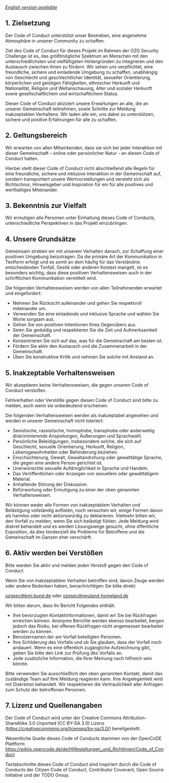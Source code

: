 _[English version available](./CODE_OF_CONDUCT-en.md)_

## 1. Zielsetzung

Der Code of Conduct unterstützt unser Bestreben, eine angenehme Atmosphäre in unserer Community zu schaffen.

Ziel des Code of Conduct für dieses Projekt im Rahmen der OZG Security Challenge ist es, das größtmögliche Spektrum an Menschen mit den unterschiedlichsten und vielfältigsten Hintergründen zu integrieren und den Austausch zwischen ihnen zu fördern. Wir sehen uns verpflichtet, eine freundliche, sichere und einladende Umgebung zu schaffen, unabhängig von Geschlecht und geschlechtlicher Identität, sexueller Orientierung, körperlichen und geistigen Fähigkeiten, ethnischer Herkunft und Nationalität, Religion und Weltanschauung, Alter und sozialer Herkunft sowie gesellschaftlichem und wirtschaftlichem Status.

Dieser Code of Conduct skizziert unsere Erwartungen an alle, die an unserer Gemeinschaft teilnehmen, sowie Schritte zur Meldung inakzeptablen Verhaltens. Wir laden alle ein, uns dabei zu unterstützen, sichere und positive Erfahrungen für alle zu schaffen.

## 2. Geltungsbereich

Wir erwarten von allen Mitwirkenden, dass sie sich bei jeder Interaktion mit dieser Gemeinschaft – online oder persönlicher Natur - an diesen Code of Conduct halten.

Hierbei stellt dieser Code of Conduct nicht abschließend alle Regeln für eine freundliche, sichere und inklusive Interaktion in der Gemeinschaft auf, sondern transportiert unsere Wertvorstellungen und versteht sich als Richtschnur, Hinweisgeber und Inspiration für ein für alle positives und werthaltiges Miteinander.

## 3. Bekenntnis zur Vielfalt

Wir ermutigen alle Personen unter Einhaltung dieses Code of Conducts, unterschiedliche Perspektiven in das Projekt einzubringen.

## 4. Unsere Grundsätze

Gemeinsam streben wir mit unserem Verhalten danach, zur Schaffung einer positiven Umgebung beizutragen. Da die primäre Art der Kommunikation in Textform erfolgt und es somit an dem häufig für das Verständnis entscheidenden Tonfall, Gestik oder anderen Kontext mangelt, ist es besonders wichtig, dass diese positiven Verhaltensweisen auch in der schriftlichen Kommunikation vermittelt wird.

Die folgenden Verhaltensweisen werden von allen Teilnehmenden erwartet und eingefordert:

- Nehmen Sie Rücksicht aufeinander und gehen Sie respektvoll miteinander um.
- Verwenden Sie eine einladende und inklusive Sprache und wählen Sie Worte sorgsam aus.
- Gehen Sie von positiven Intentionen Ihres Gegenübers aus.
- Seien Sie geduldig und respektieren Sie die Zeit und Aufmerksamkeit der Gemeinschaft.
- Konzentrieren Sie sich auf das, was für die Gemeinschaft am besten ist.
- Fördern Sie aktiv den Austausch und die Zusammenarbeit in der Gemeinschaft.
- Üben Sie konstruktive Kritik und nehmen Sie solche mit Anstand an.

## 5. Inakzeptable Verhaltensweisen

Wir akzeptieren keine Verhaltensweisen, die gegen unseren Code of Conduct verstoßen.

Fehlverhalten oder Verstöße gegen diesen Code of Conduct sind bitte zu melden, auch wenn sie unbedeutend erscheinen.

Die folgenden Verhaltensweisen werden als inakzeptabel angesehen und werden in unserer Gemeinschaft nicht toleriert:

- Sexistische, rassistische, homophobe, transphobe oder anderweitig diskriminierende Anspielungen, Äußerungen und Sprachwahl.
- Persönliche Beleidigungen, insbesondere solche, die sich auf Geschlecht, sexuelle Orientierung, Herkunft, Religion, Lebensgewohnheiten oder Behinderung beziehen.
- Einschüchterung, Gewalt, Gewaltandrohung oder gewalttätige Sprache, die gegen eine andere Person gerichtet ist.
- Unerwünschte sexuelle Aufdringlichkeit in Sprache und Handeln.
- Das Veröffentlichen oder Anzeigen von sexuellem oder gewalttätigem Material.
- Anhaltende Störung der Diskussion.
- Befürwortung oder Ermutigung zu einer der oben genannten Verhaltensweisen.

Wir können weder alle Formen von inakzeptablem Verhalten und Belästigung vollständig auflisten, noch versuchen wir, einige Formen davon als harmlos oder nicht aktionswürdig zu deklarieren. Vielmehr bitten wir, den Vorfall zu melden, wenn Sie sich belästigt fühlen. Jede Meldung wird diskret behandelt und es werden Lösungswege gesucht, ohne öffentliche Exposition, da dies tendenziell die Probleme für Betroffene und die Gemeinschaft im Ganzen eher verschärft.

## 6. Aktiv werden bei Verstößen

Bitte werden Sie aktiv und melden jeden Verstoß gegen den Code of Conduct.

Wenn Sie von inakzeptablem Verhalten betroffen sind, davon Zeuge werden oder andere Bedenken haben, benachrichtigen Sie bitte direkt:

ozgsec@bmi.bund.de
oder ozgsec@neuland-homeland.de

Wir bitten darum, dass Ihr Bericht Folgendes enthält:

- Ihre bevorzugten Kontaktinformationen, damit wir Sie bei Rückfragen erreichen können. Anonyme Berichte werden ebenso bearbeitet, bergen jedoch das Risiko, bei offenen Rückfragen nicht angemessen bearbeitet werden zu können.
- Benutzernamen der am Vorfall beteiligten Personen.
- Ihre Schilderung des Vorfalls und ob Sie glauben, dass der Vorfall noch andauert. Wenn es eine öffentlich zugängliche Aufzeichnung gibt, geben Sie bitte den Link zur Prüfung des Vorfalls an.
- Jede zusätzliche Information, die Ihrer Meinung nach hilfreich sein könnte.

Bitte verwenden Sie ausschließlich den oben genannten Kontakt, damit das zuständige Team auf Ihre Meldung reagieren kann. Ihre Angelegenheit wird mit Diskretion behandelt. Wir respektieren die Vertraulichkeit aller Anfragen zum Schutz der betroffenen Personen.

## 7. Lizenz und Quellenangaben

Der Code of Conduct wird unter der Creative Commons Attribution-ShareAlike 3.0 Unported (CC BY-SA 3.0) Lizenz (https://creativecommons.org/licenses/by-sa/3.0/) bereitgestellt.

Wesentliche Quelle dieses Code of Conducts stammen von der OpenCoDE Plattform: https://wikijs.opencode.de/de/Hilfestellungen_und_Richtlinien/Code_of_Conduct

Textabschnitte dieses Code of Conduct sind inspiriert durch die Code of Conducts der Citizen Code of Conduct, Contributor Covenant, Open Source Initiative und der TODO Group.